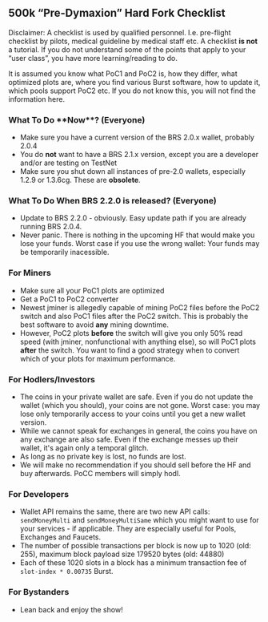 500k “Pre-Dymaxion” Hard Fork Checklist
---------------------------------------

Disclaimer: A checklist is used by qualified personnel. I.e. pre-flight checklist by pilots, medical guideline by medical staff etc. A checklist **is not** a tutorial. If you do not understand some of the points that apply to your “user class”, you have more learning/reading to do.

It is assumed you know what PoC1 and PoC2 is, how they differ, what optimized plots are, where you find various Burst software, how to update it, which pools support PoC2 etc. If you do not know this, you will not find the information here.

### What To Do \*\*Now\*\*? (Everyone)

-   Make sure you have a current version of the BRS 2.0.x wallet, probably 2.0.4
-   You do **not** want to have a BRS 2.1.x version, except you are a developer and/or are testing on TestNet
-   Make sure you shut down all instances of pre-2.0 wallets, especially 1.2.9 or 1.3.6cg. These are **obsolete**.

### What To Do When BRS 2.2.0 is released? (Everyone)

-   Update to BRS 2.2.0 - obviously. Easy update path if you are already running BRS 2.0.4.
-   Never panic. There is nothing in the upcoming HF that would make you lose your funds. Worst case if you use the wrong wallet: Your funds may be temporarily inacessible.

### For Miners

-   Make sure all your PoC1 plots are optimized
-   Get a PoC1 to PoC2 converter
-   Newest jminer is allegedly capable of mining PoC2 files before the PoC2 switch and also PoC1 files after the PoC2 switch. This is probably the best software to avoid **any** mining downtime.
-   However, PoC2 plots **before** the switch will give you only 50% read speed (with jminer, nonfunctional with anything else), so will PoC1 plots **after** the switch. You want to find a good strategy when to convert which of your plots for maximum performance.

### For Hodlers/Investors

-   The coins in your private wallet are safe. Even if you do not update the wallet (which you should), your coins are not gone. Worst case: you may lose only temporarily access to your coins until you get a new wallet version.
-   While we cannot speak for exchanges in general, the coins you have on any exchange are also safe. Even if the exchange messes up their wallet, it's again only a temporal glitch.
-   As long as no private key is lost, no funds are lost.
-   We will make no recommendation if you should sell before the HF and buy afterwards. PoCC members will simply hodl.

### For Developers

-   Wallet API remains the same, there are two new API calls: `sendMoneyMulti` and `sendMoneyMultiSame` which you might want to use for your services - if applicable. They are especially useful for Pools, Exchanges and Faucets.
-   The number of possible transactions per block is now up to 1020 (old: 255), maximum block payload size 179520 bytes (old: 44880)
-   Each of these 1020 slots in a block has a minimum transaction fee of `slot-index * 0.00735` Burst.

### For Bystanders

-   Lean back and enjoy the show!

